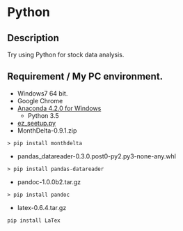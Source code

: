 Python
====

## Description
Try using Python for stock data analysis.

## Requirement / My PC environment.
  - Windows7 64 bit.
  - Google Chrome
  - [Anaconda 4.2.0 for Windows](https://www.continuum.io/downloads)
    - Python 3.5
  - [ez_seetup.py](https://trac.edgewall.org/wiki/TracPlugins)
  - MonthDelta-0.9.1.zip
~~~
> pip install monthdelta
~~~
  - pandas_datareader-0.3.0.post0-py2.py3-none-any.whl
~~~
> pip install pandas-datareader
~~~
  - pandoc-1.0.0b2.tar.gz
~~~
> pip install pandoc
~~~
  - latex-0.6.4.tar.gz
~~~
pip install LaTex
~~~

